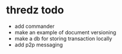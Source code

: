 # thredz todo
* add commander
* make an example of document versioning
* make a db for storing transaction locally
* add p2p messaging